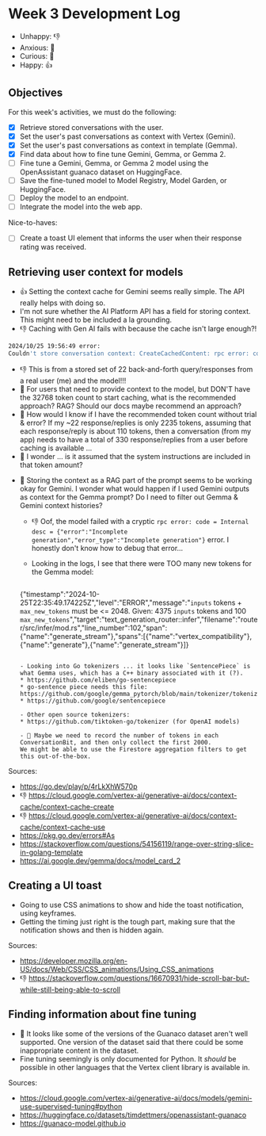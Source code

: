 # Week 3 Development Log

+ Unhappy: 👎
+ Anxious: 😬
+ Curious: 🤔
+ Happy: 👍

## Objectives

For this week's activities, we must do the following:

- [x] Retrieve stored conversations with the user.
- [x] Set the user's past conversations as context with Vertex (Gemini).
- [x] Set the user's past conversations as context in template (Gemma).
- [x] Find data about how to fine tune Gemini, Gemma, or Gemma 2.
- [ ] Fine tune a Gemini, Gemma, or Gemma 2 model using the OpenAssistant
      guanaco dataset on HuggingFace.
- [ ] Save the fine-tuned model to Model Registry, Model Garden, or HuggingFace.
- [ ] Deploy the model to an endpoint.
- [ ] Integrate the model into the web app.

Nice-to-haves:

- [ ] Create a toast UI element that informs the user when their response rating was received.

## Retrieving user context for models

+ 👍 Setting the context cache for Gemini seems really simple. The API really helps with
  doing so.
+ I'm not sure whether the AI Platform API has a field for storing context. This might
  need to be included a la grounding.
+ 👎 Caching with Gen AI fails with because the cache isn't large enough?!

```sh
2024/10/25 19:56:49 error: 
Couldn't store conversation context: CreateCachedContent: rpc error: code = InvalidArgument desc = The cached content is of 2235 tokens. The minimum token count to start caching is 32768.
```

  - 👎 This is from a stored set of 22 back-and-forth query/responses from a real user (me) and the model!!!
  - 🤔 For users that need to provide context to the model, but DON'T have the 32768 token count to start caching, what is the recommended approach?
    RAG? Should our docs maybe recommend an approach?
  - 🤔 How would I know if I have the recommended token count without trial & error? If my ~22 response/replies is only 2235 tokens, assuming that each
    response/reply is about 110 tokens, then a conversation (from my app) needs to have a total of 330 response/replies from a user before caching is
    available ... 
  - 🤔 I wonder ... is it assumed that the system instructions are included in that token amount?

+ 🤔 Storing the context as a RAG part of the prompt seems to be working okay for Gemini. I wonder what would happen if I
  used Gemini outputs as context for the Gemma prompt? Do I need to filter out Gemma & Gemini context histories?
 
  - 👎 Oof, the model failed with a cryptic `rpc error: code = Internal desc = {"error":"Incomplete generation","error_type":"Incomplete generation"}`
    error. I honestly don't know how to debug that error...
  - Looking in the logs, I see that there were TOO many new tokens for the Gemma model:

    ```json
  {"timestamp":"2024-10-25T22:35:49.174225Z","level":"ERROR","message":"`inputs` tokens + `max_new_tokens` must be <= 2048. Given: 4375 `inputs` tokens and 100 `max_new_tokens`","target":"text_generation_router::infer","filename":"router/src/infer/mod.rs","line_number":102,"span":{"name":"generate_stream"},"spans":[{"name":"vertex_compatibility"},{"name":"generate"},{"name":"generate_stream"}]}
    ```
  
  - Looking into Go tokenizers ... it looks like `SentencePiece` is what Gemma uses, which has a C++ binary associated with it (?).
    * https://github.com/eliben/go-sentencepiece
    * go-sentence piece needs this file: https://github.com/google/gemma_pytorch/blob/main/tokenizer/tokenizer.model 
    * https://github.com/google/sentencepiece
  
  - Other open source tokenizers:
    * https://github.com/tiktoken-go/tokenizer (for OpenAI models)

  - 🤔 Maybe we need to record the number of tokens in each ConversationBit, and then only collect the first 2000.
    We might be able to use the Firestore aggregation filters to get this out-of-the-box.

Sources:

+ https://go.dev/play/p/4rLkXhW570p
+ 👎 https://cloud.google.com/vertex-ai/generative-ai/docs/context-cache/context-cache-create
+ 👎 https://cloud.google.com/vertex-ai/generative-ai/docs/context-cache/context-cache-use
+ https://pkg.go.dev/errors#As 
+ https://stackoverflow.com/questions/54156119/range-over-string-slice-in-golang-template
+ https://ai.google.dev/gemma/docs/model_card_2  

## Creating a UI toast

+ Going to use CSS animations to show and hide the toast notification, using keyframes.
+ Getting the timing just right is the tough part, making sure that the notification shows
  and then is hidden again.

Sources:

+ https://developer.mozilla.org/en-US/docs/Web/CSS/CSS_animations/Using_CSS_animations
+ 👎 https://stackoverflow.com/questions/16670931/hide-scroll-bar-but-while-still-being-able-to-scroll


## Finding information about fine tuning

+ 😬 It looks like some of the versions of the Guanaco dataset aren't well supported. One version of the
  dataset said that there could be some inappropriate content in the dataset.
+ Fine tuning seemingly is only documented for Python. It _should_ be possible in other languages
  that the Vertex client library is available in.

Sources:

+ https://cloud.google.com/vertex-ai/generative-ai/docs/models/gemini-use-supervised-tuning#python
+ https://huggingface.co/datasets/timdettmers/openassistant-guanaco
+ https://guanaco-model.github.io